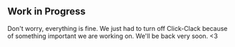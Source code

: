 ## Work in Progress

Don't worry, everything is fine.
We just had to turn off Click-Clack because of something important we are working on.
We'll be back very soon. <3
